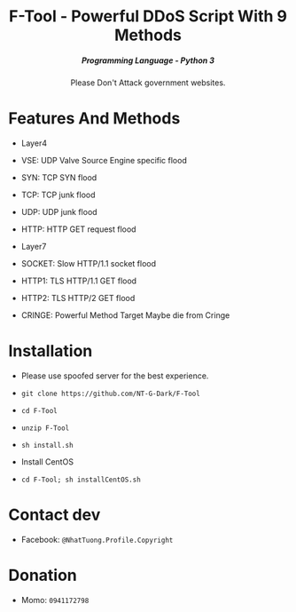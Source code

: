 

<h1 align="center">F-Tool - Powerful DDoS Script With 9 Methods</h1>
<em><h5 align="center">Programming Language - Python 3</h5></em>

<p align="center">Please Don't Attack government websites.</p>

# Features And Methods

* Layer4

* VSE: UDP Valve Source Engine specific flood
* SYN: TCP SYN flood
* TCP: TCP junk flood
* UDP:  UDP junk flood
* HTTP: HTTP GET request flood

* Layer7

* SOCKET: Slow HTTP/1.1 socket flood
* HTTP1: TLS HTTP/1.1 GET flood
* HTTP2: TLS HTTP/2 GET flood
* CRINGE: Powerful Method Target Maybe die from Cringe

# Installation

* Please use spoofed server for the best experience.

* ```git clone https://github.com/NT-G-Dark/F-Tool```
* ```cd F-Tool```
* ```unzip F-Tool```
* ```sh install.sh```

* Install CentOS

* ```cd F-Tool; sh installCentOS.sh```



# Contact dev
* Facebook: ```@NhatTuong.Profile.Copyright```

# Donation
* Momo: ```0941172798```




